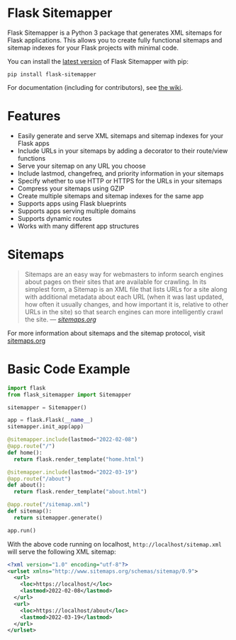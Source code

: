 # Flask Sitemapper
Flask Sitemapper is a Python 3 package that generates XML sitemaps for Flask applications. This allows you to create fully functional sitemaps and sitemap indexes for your Flask projects with minimal code.

You can install the [latest version](https://pypi.org/project/flask-sitemapper/) of Flask Sitemapper with pip:
```terminal
pip install flask-sitemapper
```

For documentation (including for contributors), see [the wiki](https://github.com/h-janes/flask-sitemapper/wiki).

# Features
* Easily generate and serve XML sitemaps and sitemap indexes for your Flask apps
* Include URLs in your sitemaps by adding a decorator to their route/view functions
* Serve your sitemap on any URL you choose
* Include lastmod, changefreq, and priority information in your sitemaps
* Specify whether to use HTTP or HTTPS for the URLs in your sitemaps
* Compress your sitemaps using GZIP
* Create multiple sitemaps and sitemap indexes for the same app
* Supports apps using Flask blueprints
* Supports apps serving multiple domains
* Supports dynamic routes
* Works with many different app structures

# Sitemaps
> Sitemaps are an easy way for webmasters to inform search engines about pages on their sites that are available for crawling. In its simplest form, a Sitemap is an XML file that lists URLs for a site along with additional metadata about each URL (when it was last updated, how often it usually changes, and how important it is, relative to other URLs in the site) so that search engines can more intelligently crawl the site.
> &mdash; <cite>[sitemaps.org](https://www.sitemaps.org)</cite>

For more information about sitemaps and the sitemap protocol, visit [sitemaps.org](https://www.sitemaps.org)

# Basic Code Example
```python
import flask
from flask_sitemapper import Sitemapper

sitemapper = Sitemapper()

app = flask.Flask(__name__)
sitemapper.init_app(app)

@sitemapper.include(lastmod="2022-02-08")
@app.route("/")
def home():
  return flask.render_template("home.html")

@sitemapper.include(lastmod="2022-03-19")
@app.route("/about")
def about():
  return flask.render_template("about.html")

@app.route("/sitemap.xml")
def sitemap():
  return sitemapper.generate()

app.run()
```

With the above code running on localhost, `http://localhost/sitemap.xml` will serve the following XML sitemap:
```xml
<?xml version="1.0" encoding="utf-8"?>
<urlset xmlns="http://www.sitemaps.org/schemas/sitemap/0.9">
  <url>
    <loc>https://localhost/</loc>
    <lastmod>2022-02-08</lastmod>
  </url>
  <url>
    <loc>https://localhost/about</loc>
    <lastmod>2022-03-19</lastmod>
  </url>
</urlset>
```
